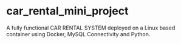# car_rental_mini_project
A fully functional CAR RENTAL SYSTEM deployed on a Linux based container using Docker, MySQL Connectivity and Python. 
